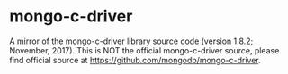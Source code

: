 # mongo-c-driver
A mirror of the mongo-c-driver library source code (version 1.8.2; November, 2017). This is NOT the official mongo-c-driver source, please find official source at https://github.com/mongodb/mongo-c-driver.
